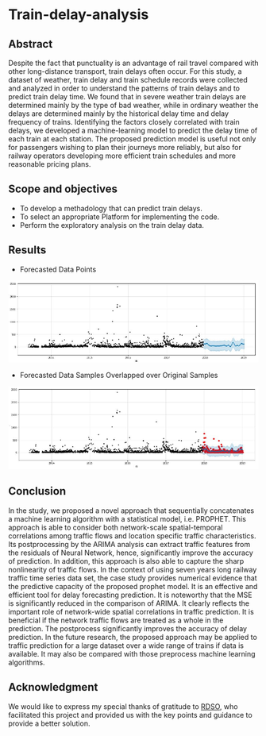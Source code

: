 # Train-delay-analysis
## Abstract

<div align="Left">Despite the fact that punctuality is an advantage of rail travel compared with other long-distance transport, train delays often occur. For this study,
a dataset of weather, train delay and train schedule records were collected and analyzed in order to understand the patterns of train 
delays and to predict train delay time. We found that in severe weather train delays are determined mainly by the type of bad weather, 
while in ordinary weather the delays are determined mainly by the historical delay time and delay frequency of trains. Identifying the factors 
closely correlated with train delays, we developed a machine-learning model to predict the delay time of each train at each station. The proposed prediction 
model is useful not only for passengers wishing to plan their journeys more reliably, but also for railway operators developing more efficient train schedules 
and more reasonable pricing plans.</div>

## Scope and objectives

- To develop a methadology that can predict train delays.
- To select an appropriate Platform for implementing the code.
- Perform the exploratory analysis on the train delay data.

## Results
- Forecasted Data Points
 
![alt text](assets/Forecasted_data_points.JPG "Results")

- Forecasted Data Samples Overlapped over Original Samples

![alt text](assets/Forecasted_data_samples_overlapped_over_original_samples.JPG "Results")

## Conclusion

In the study, we proposed a novel approach that sequentially concatenates a machine learning algorithm with a statistical model, i.e. PROPHET. This approach is able to consider both network-scale spatial-temporal correlations among traffic flows and location specific traffic characteristics. Its postprocessing by the ARIMA analysis can extract traffic features from the residuals of Neural Network, hence, significantly improve the accuracy of prediction. In addition, this approach is also able to capture the sharp nonlinearity of traffic flows. In the context of using seven years long railway traffic time series data set, the case study provides numerical evidence that the predictive capacity of the proposed prophet model. It is an effective and efficient tool for delay forecasting prediction. It is noteworthy that the MSE is significantly reduced in the comparison of ARIMA. It clearly reflects the important role of network-wide spatial correlations in traffic prediction. It is beneficial if the network traffic flows are treated as a whole in the prediction. The postprocess significantly improves the accuracy of delay prediction. In the future research, the proposed approach may be applied to traffic prediction for a large dataset over a wide range of trains if data is available. It may also be compared with those preprocess machine learning algorithms.

## Acknowledgment

We would like to express my special thanks of gratitude to [RDSO](https://rdso.indianrailways.gov.in/), who facilitated this project and provided us with the key points and guidance to provide a better solution.
